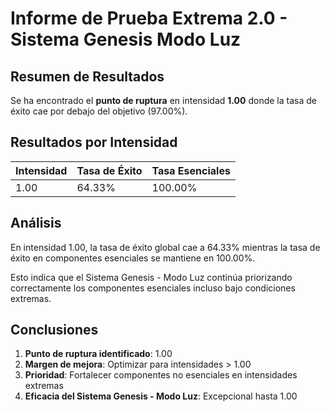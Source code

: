 # Informe de Prueba Extrema 2.0 - Sistema Genesis Modo Luz

## Resumen de Resultados

Se ha encontrado el **punto de ruptura** en intensidad **1.00**
donde la tasa de éxito cae por debajo del objetivo (97.00%).

## Resultados por Intensidad

| **Intensidad** | **Tasa de Éxito** | **Tasa Esenciales** |
| --- | --- | --- |
| 1.00 | 64.33% | 100.00% |

## Análisis

En intensidad 1.00, la tasa de éxito global cae a 64.33%
mientras la tasa de éxito en componentes esenciales se mantiene en 100.00%.

Esto indica que el Sistema Genesis - Modo Luz continúa priorizando correctamente
los componentes esenciales incluso bajo condiciones extremas.

## Conclusiones

1. **Punto de ruptura identificado**: 1.00
2. **Margen de mejora**: Optimizar para intensidades > 1.00
3. **Prioridad**: Fortalecer componentes no esenciales en intensidades extremas
4. **Eficacia del Sistema Genesis - Modo Luz**: Excepcional hasta 1.00